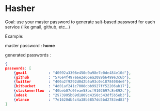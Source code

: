 Hasher
======

Goal:
use your master password to generate salt-based password for each service (like gmail, github, etc...)

Example:

master password : **home**


generated passwords :

```json
{
passwords: [
    {gmail 			: "40092a3306e450d0a98e7e0de484e10d"},
    {github 		: "576e4f497e6e2e66ea2089b6499e3c6b"},
    {twitter 		: "400a2f9292d0d2b5a93c0e18784084e6"},
    {bitbucket 		: "4d01af241c7008dbb9927ff52206ab17"},
    {stackoverflow  : "40beb07c0feae58bcf9102697c8e892c"},
    {odesk 			: "2973905b69d1809c4350c543df5b5eb3"},
    {elance 		: "7e1620db4c4a38b5857dd5bd2783ed83"}
]
```